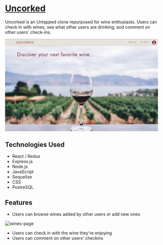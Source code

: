 # [Uncorked](https://wine-uncorked.herokuapp.com/)

Uncorked is an Untapped clone repurposed for wine enthusiasts.  Users can check in with wines, see what other users are 
drinking, and comment on other users’ check-ins.

![home-page](https://github.com/NR481/Uncorked/blob/main/frontend/src/assets/uncorked.png)

## Technologies Used
- React / Redux
- Express.js
- Node.js
- JavaScript
- Sequelize
- CSS
- PostreSQL

## Features
- Users can browse wines added by other users or add new ones 

![wines-page](https://github.com/NR481/Uncorked/blob/main/frontend/src/assets/uncorked-wine-scroll.gif)

- Users can check in with the wine they're enjoying
- Users can comment on other users' checkins
